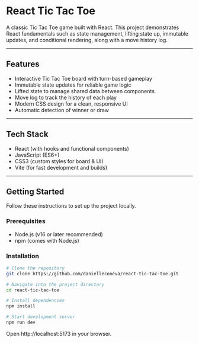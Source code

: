 # React Tic Tac Toe

A classic Tic Tac Toe game built with React. This project demonstrates React fundamentals such as state management, lifting state up, immutable updates, and conditional rendering, along with a move history log.

---

## Features

-   Interactive Tic Tac Toe board with turn-based gameplay
-   Immutable state updates for reliable game logic
-   Lifted state to manage shared data between components
-   Move log to track the history of each play
-   Modern CSS design for a clean, responsive UI
-   Automatic detection of winner or draw

---

## Tech Stack

-   React (with hooks and functional components)
-   JavaScript (ES6+)
-   CSS3 (custom styles for board & UI)
-   Vite (for fast development and builds)

---

## Getting Started

Follow these instructions to set up the project locally.

### Prerequisites

-   Node.js (v16 or later recommended)
-   npm (comes with Node.js)

### Installation

```bash
# Clone the repository
git clone https://github.com/danielleconeva/react-tic-tac-toe.git

# Navigate into the project directory
cd react-tic-tac-toe

# Install dependencies
npm install

# Start development server
npm run dev

```

Open http://localhost:5173 in your browser.
